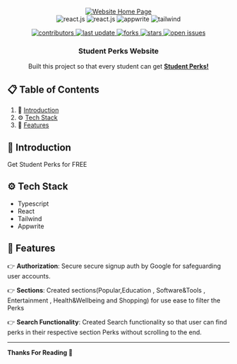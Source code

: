 <div align="center">
  <br />
    <a href="https://student-perks.vercel.app" target="_blank" rel="noopener noreferrer">
      <img src="https://cloud.appwrite.io/v1/storage/buckets/67211e14002cf6068587/files/6749946c0011cbe563fb/view?project=670f793200296470b5b2&project=670f793200296470b5b2&mode=admin" alt="Website Home Page">
    </a>
  <br />

  <div>
    <img src="https://img.shields.io/badge/Typescript-3178C6?style=for-the-badge&logo=typescript&logoColor=white" alt="react.js" />
    <img src="https://img.shields.io/badge/React-61DAFB?style=for-the-badge&logo=react&logoColor=white" alt="react.js" />
    <img src="https://img.shields.io/badge/-Appwrite-black?style=for-the-badge&logoColor=white&logo=appwrite&color=FD366E" alt="appwrite" />
    <img src="https://img.shields.io/badge/Tailwind-black?style=for-the-badge&logoColor=white&logo=tailwindcss&color=06B6D4" alt="tailwind" />
  </div>

<p marginTop = 20 >
  <a href="https://github.com/taussy10/Student-Perks">
    <img src="https://img.shields.io/github/contributors/taussy10/Student-Perks" alt="contributors" />
  </a>
  <a href="https://github.com/taussy10/Student-Perks">
    <img src="https://img.shields.io/github/last-commit/taussy10/Student-Perks" alt="last update" />
  </a>
  <a href="https://github.com/taussy10/Student-Perks">
    <img src="https://img.shields.io/github/forks/taussy10/Student-Perks" alt="forks" />
  </a>
  <a href="https://github.com/taussy10/Student-Perks">
    <img src="https://img.shields.io/github/stars/taussy10/Student-Perks" alt="stars" />
  </a>
  <a href="https://github.com/taussy10/Student-Perks">
    <img src="https://img.shields.io/github/issues/taussy10/Student-Perks" alt="open issues" />
  </a>














  

  <h3 align="center">Student Perks Website</h3>

   <div align="center">
     Built this project so that every student can get <a href="https://student-perks.vercel.app" target="_blank"><b>Student Perks!</b></a> 
    </div>
</div>

## 📋 <a name="table">Table of Contents</a>

1. 🤖 [Introduction](#introduction)
2. ⚙️ [Tech Stack](#tech-stack)
3. 🔋 [Features](#features)



## <a name="introduction">🤖 Introduction</a>

Get Student Perks for FREE



## <a name="tech-stack">⚙️ Tech Stack</a>

- Typescript
- React 
- Tailwind
- Appwrite

## <a name="features">🔋 Features</a>


👉 **Authorization**: Secure secure signup auth by Google for safeguarding user accounts.

👉 **Sections**: Created sections(Popular,Education , Software&Tools , Entertainment , Health&Wellbeing and Shopping) for use ease to filter the Perks 

👉 **Search Functionality**: Created Search functionality so that user can find perks in their respective section Perks without scrolling to the end.

<hr/>

**Thanks For Reading 💙**

